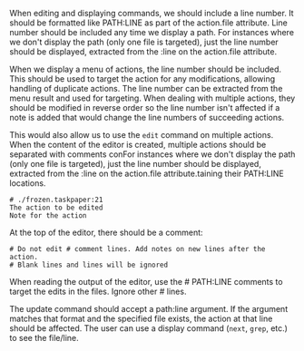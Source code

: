 When editing and displaying commands, we should include a line number. It should be formatted like PATH:LINE as part of the action.file attribute. Line number should be included any time we display a path. For instances where we don't display the path (only one file is targeted), just the line number should be displayed, extracted from the :line on the action.file attribute.

When we display a menu of actions, the line number should be included. This should be used to target the action for any modifications, allowing handling of duplicate actions. The line number can be extracted from the menu result and used for targeting. When dealing with multiple actions, they should be modified in reverse order so the line number isn't affected if a note is added that would change the line numbers of succeeding actions.

This would also allow us to use the `edit` command on multiple actions. When the content of the editor is created, multiple actions should be separated with comments conFor instances where we don't display the path (only one file is targeted), just the line number should be displayed, extracted from the :line on the action.file attribute.taining their PATH:LINE locations.

```
# ./frozen.taskpaper:21
The action to be edited
Note for the action
```

At the top of the editor, there should be a comment:

```
# Do not edit # comment lines. Add notes on new lines after the action.
# Blank lines and lines will be ignored
```

When reading the output of the editor, use the # PATH:LINE comments to target the edits in the files. Ignore other # lines.

The update command should accept a path:line argument. If the argument matches that format and the specified file exists, the action at that line should be affected. The user can use a display command (`next`, `grep`, etc.) to see the file/line.

